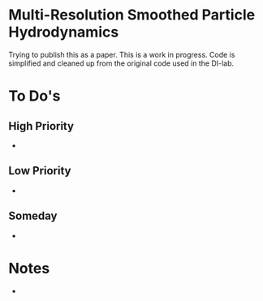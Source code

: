 # Multi-Resolution Smoothed Particle Hydrodynamics
Trying to publish this as a paper. 
This is a work in progress.
Code is simplified and cleaned up from the original code used in the DI-lab.

# To Do's
## High Priority
-

## Low Priority
-

## Someday
-

# Notes
-